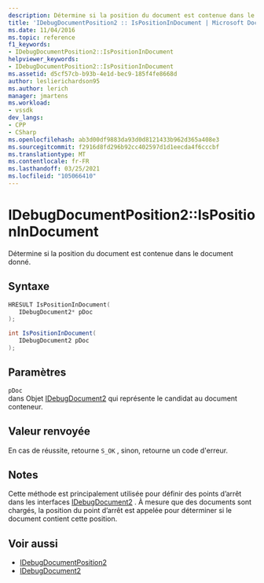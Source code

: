 ```yaml
---
description: Détermine si la position du document est contenue dans le document donné.
title: 'IDebugDocumentPosition2 :: IsPositionInDocument | Microsoft Docs'
ms.date: 11/04/2016
ms.topic: reference
f1_keywords:
- IDebugDocumentPosition2::IsPositionInDocument
helpviewer_keywords:
- IDebugDocumentPosition2::IsPositionInDocument
ms.assetid: d5cf57cb-b93b-4e1d-bec9-185f4fe8668d
author: leslierichardson95
ms.author: lerich
manager: jmartens
ms.workload:
- vssdk
dev_langs:
- CPP
- CSharp
ms.openlocfilehash: ab3d00df9883da93d0d8121433b962d365a408e3
ms.sourcegitcommit: f2916d8fd296b92cc402597d1d1eecda4f6cccbf
ms.translationtype: MT
ms.contentlocale: fr-FR
ms.lasthandoff: 03/25/2021
ms.locfileid: "105066410"
---
```

# <a name="idebugdocumentposition2ispositionindocument"></a>IDebugDocumentPosition2::IsPositionInDocument
Détermine si la position du document est contenue dans le document donné.

## <a name="syntax"></a>Syntaxe

```cpp
HRESULT IsPositionInDocument( 
   IDebugDocument2* pDoc
);
```

```csharp
int IsPositionInDocument( 
   IDebugDocument2 pDoc
);
```

## <a name="parameters"></a>Paramètres
`pDoc`\
dans Objet [IDebugDocument2](../../../extensibility/debugger/reference/idebugdocument2.md) qui représente le candidat au document conteneur.

## <a name="return-value"></a>Valeur renvoyée
 En cas de réussite, retourne `S_OK` , sinon, retourne un code d'erreur.

## <a name="remarks"></a>Notes
 Cette méthode est principalement utilisée pour définir des points d’arrêt dans les interfaces [IDebugDocument2](../../../extensibility/debugger/reference/idebugdocument2.md) . À mesure que des documents sont chargés, la position du point d’arrêt est appelée pour déterminer si le document contient cette position.

## <a name="see-also"></a>Voir aussi
- [IDebugDocumentPosition2](../../../extensibility/debugger/reference/idebugdocumentposition2.md)
- [IDebugDocument2](../../../extensibility/debugger/reference/idebugdocument2.md)
